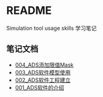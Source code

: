 # README

 Simulation tool usage skills 学习笔记

## 笔记文档

*	[004_ADS添加限值Mask](dcos/004_ADS添加Mask.md)
*	[003_ADS软件模型使用](dcos/003_ADS软件模型使用.md)
*	[002_ADS软件工程建立](dcos/002_ADS软件工程建立.md)
*	[001_ADS软件的介绍](dcos/001_ADS软件的介绍.md)
